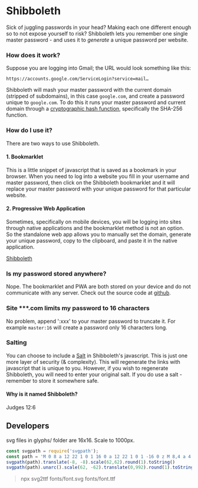 # Shibboleth
Sick of juggling passwords in your head? Making each one different enough so to not expose yourself to risk? Shibboleth lets you remember one single master password - and uses it to *generate* a unique password per website.
### How does it work?
Suppose you are logging into Gmail; the URL would look something like this:

    https://accounts.google.com/ServiceLogin?service=mail…
Shibboleth will mash your master password with the current domain (stripped of subdomains), in this case `google.com`, and create a password unique to `google.com`. To do this it runs your master password and current domain through a [cryptographic hash function](http://en.wikipedia.org/wiki/Cryptographic_hash_function), specifically the SHA-256 function.
### How do I use it?
There are two ways to use Shibboleth.

#### 1. Bookmarklet
This is a little snippet of javascript that is saved as a bookmark in your browser. When you need to log into a website you fill in your username and master password, then click on the Shibboleth bookmarklet and it will replace your master password with your unique password for that particular website.
#### 2. Progressive Web Application
Sometimes, specifically on mobile devices, you will be logging into sites through native applications and the bookmarklet method is not an option. So the standalone web app allows you to manually set the domain, generate your unique password, copy to the clipboard, and paste it in the native application.

[Shibboleth](https://firien.github.io/shibboleth/) 
### Is my password stored anywhere?
Nope. The bookmarklet and PWA are both stored on your device and do not communicate with any server. Check out the source code at [github](https://github.com/firien/shibboleth).
### Site \*\*\*.com limits my password to 16 characters
No problem, append ':xxx' to your master password to truncate it. For example `master:16` will create a password only 16 characters long.

### Salting
You can choose to include a [Salt](http://en.wikipedia.org/wiki/Salt_%28cryptography%29) in Shibboleth's javascript. This is just one more layer of security (& complexity). This will regenerate the links with javascript that is unique to you. However, if you wish to regenerate Shibboleth, you will need to enter your original salt. If you do use a salt - remember to store it somewhere safe.

#### Why is it named Shibboleth?
Judges 12:6

## Developers

svg files in glyphs/ folder are 16x16. Scale to 1000px.
```js
const svgpath = require('svgpath');
const path = 'M 0 8 a 12 22 1 0 1 16 0 a 12 22 1 0 1 -16 0 z M 8,4 a 4 4 0 0 0 0 8 a 4 4 0 0 0 0 -8 z M 8,6 a 2 2 0 0 0 0 4 a 2 2 0 0 0 0 -4 z';
svgpath(path).translate(-8, -8).scale(62,62).round(1).toString()
svgpath(path).unarc().scale(62, -62).translate(0,992).round(1).toString()
```

> npx svg2ttf fonts/font.svg fonts/font.ttf
